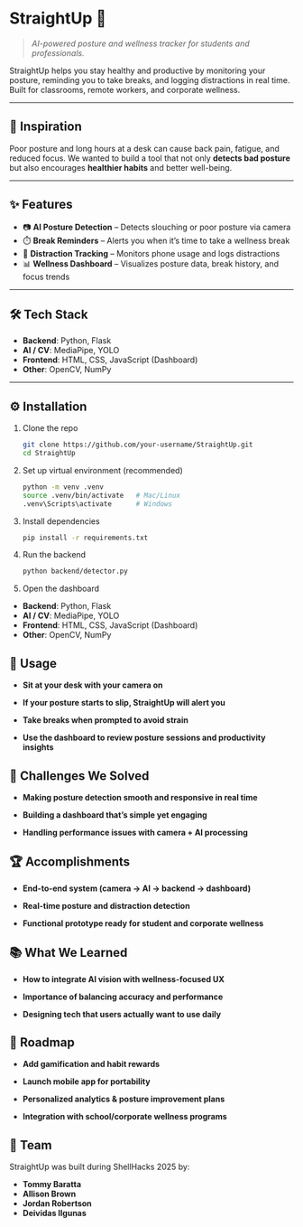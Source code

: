 # StraightUp 🎯  
> *AI-powered posture and wellness tracker for students and professionals.*  

StraightUp helps you stay healthy and productive by monitoring your posture, reminding you to take breaks, and logging distractions in real time. Built for classrooms, remote workers, and corporate wellness.  

---

## 🚀 Inspiration  
Poor posture and long hours at a desk can cause back pain, fatigue, and reduced focus. We wanted to build a tool that not only **detects bad posture** but also encourages **healthier habits** and better well-being.  

---

## ✨ Features  
- 📷 **AI Posture Detection** – Detects slouching or poor posture via camera  
- ⏱️ **Break Reminders** – Alerts you when it’s time to take a wellness break  
- 📱 **Distraction Tracking** – Monitors phone usage and logs distractions  
- 📊 **Wellness Dashboard** – Visualizes posture data, break history, and focus trends  

---

## 🛠️ Tech Stack  
- **Backend**: Python, Flask  
- **AI / CV**: MediaPipe, YOLO  
- **Frontend**: HTML, CSS, JavaScript (Dashboard)  
- **Other**: OpenCV, NumPy  

---

## ⚙️ Installation  

1. Clone the repo  
   ```bash
   git clone https://github.com/your-username/StraightUp.git
   cd StraightUp

2. Set up virtual environment (recommended)
    ```bash
    python -m venv .venv
    source .venv/bin/activate   # Mac/Linux
    .venv\Scripts\activate      # Windows

3. Install dependencies
   ```bash
   pip install -r requirements.txt

4. Run the backend
    ```bash
    python backend/detector.py

5. Open the dashboard
- **Backend**: Python, Flask  
- **AI / CV**: MediaPipe, YOLO  
- **Frontend**: HTML, CSS, JavaScript (Dashboard)  
- **Other**: OpenCV, NumPy  

## 🎯 Usage

- **Sit at your desk with your camera on**

- **If your posture starts to slip, StraightUp will alert you**

- **Take breaks when prompted to avoid strain**

- **Use the dashboard to review posture sessions and productivity insights**

## 🚧 Challenges We Solved

- **Making posture detection smooth and responsive in real time**

- **Building a dashboard that’s simple yet engaging**

- **Handling performance issues with camera + AI processing**

## 🏆 Accomplishments

- **End-to-end system (camera → AI → backend → dashboard)**

- **Real-time posture and distraction detection**

- **Functional prototype ready for student and corporate wellness**

## 📚 What We Learned

- **How to integrate AI vision with wellness-focused UX**

- **Importance of balancing accuracy and performance**

- **Designing tech that users actually want to use daily**

## 🔮 Roadmap

- **Add gamification and habit rewards**

- **Launch mobile app for portability**

- **Personalized analytics & posture improvement plans**

- **Integration with school/corporate wellness programs**

## 👥 Team

StraightUp was built during ShellHacks 2025 by:

- **Tommy Baratta**
- **Allison Brown**
- **Jordan Robertson**
- **Deividas Ilgunas**




